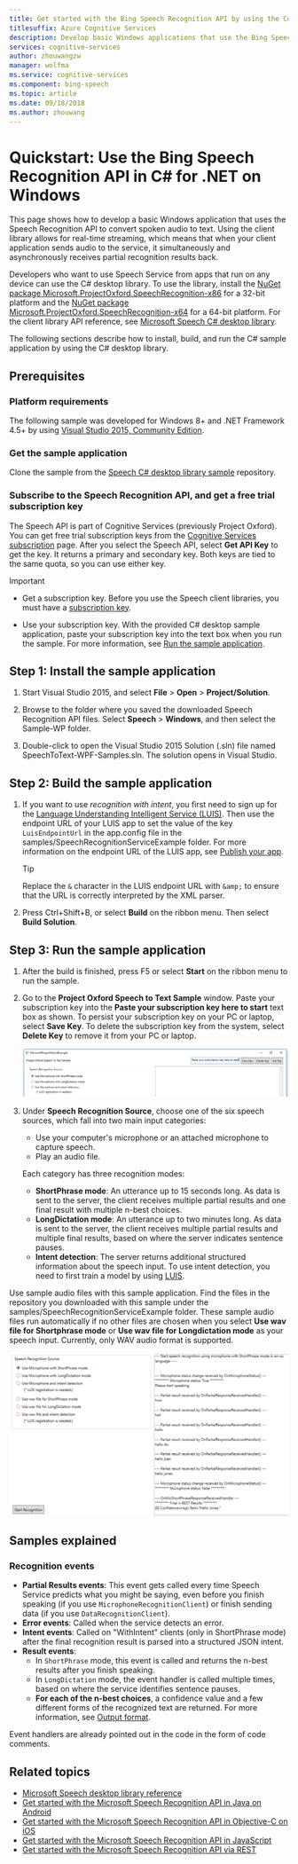```yaml
---
title: Get started with the Bing Speech Recognition API by using the C# desktop library | Microsoft Docs
titlesuffix: Azure Cognitive Services
description: Develop basic Windows applications that use the Bing Speech Recognition API to convert spoken audio to text.
services: cognitive-services
author: zhouwangzw
manager: wolfma
ms.service: cognitive-services
ms.component: bing-speech
ms.topic: article
ms.date: 09/18/2018
ms.author: zhouwang
---
```

# Quickstart: Use the Bing Speech Recognition API in C&#35; for .NET on Windows

This page shows how to develop a basic Windows application that uses the Speech Recognition API to convert spoken audio to text. Using the client library allows for real-time streaming, which means that when your client application sends audio to the service, it simultaneously and asynchronously receives partial recognition results back.

Developers who want to use Speech Service from apps that run on any device can use the C# desktop library. To use the library, install the [NuGet package Microsoft.ProjectOxford.SpeechRecognition-x86](https://www.nuget.org/packages/Microsoft.ProjectOxford.SpeechRecognition-x86/) for a 32-bit platform and the [NuGet package Microsoft.ProjectOxford.SpeechRecognition-x64](https://www.nuget.org/packages/Microsoft.ProjectOxford.SpeechRecognition-x64/) for a 64-bit platform. For the client library API reference, see [Microsoft Speech C# desktop library](https://cdn.rawgit.com/Microsoft/Cognitive-Speech-STT-Windows/master/docs/SpeechSDK/index.html).

The following sections describe how to install, build, and run the C# sample application by using the C# desktop library.

## Prerequisites

### Platform requirements

The following sample was developed for Windows 8+ and .NET Framework 4.5+ by using [Visual Studio 2015, Community Edition](https://www.visualstudio.com/products/visual-studio-community-vs).

### Get the sample application

Clone the sample from the [Speech C# desktop library sample](https://github.com/microsoft/cognitive-speech-stt-windows) repository.

### Subscribe to the Speech Recognition API, and get a free trial subscription key

The Speech API is part of Cognitive Services (previously Project Oxford). You can get free trial subscription keys from the [Cognitive Services subscription](https://azure.microsoft.com/try/cognitive-services/) page. After you select the Speech API, select **Get API Key** to get the key. It returns a primary and secondary key. Both keys are tied to the same quota, so you can use either key.

> [!IMPORTANT]
> * Get a subscription key. Before you use the Speech client libraries, you must have a [subscription key](https://azure.microsoft.com/try/cognitive-services/).
>
> * Use your subscription key. With the provided C# desktop sample application, paste your subscription key into the text box when you run the sample. For more information, see [Run the sample application](#step-3-run-the-sample-application).

## Step 1: Install the sample application

1. Start Visual Studio 2015, and select **File** > **Open** > **Project/Solution**.

2. Browse to the folder where you saved the downloaded Speech Recognition API files. Select **Speech** > **Windows**, and then select the Sample-WP folder.

3. Double-click to open the Visual Studio 2015 Solution (.sln) file named SpeechToText-WPF-Samples.sln. The solution opens in Visual Studio.

## Step 2: Build the sample application

1. If you want to use *recognition with intent*, you first need to sign up for the [Language Understanding Intelligent Service (LUIS)](https://azure.microsoft.com/services/cognitive-services/language-understanding-intelligent-service/). Then use the endpoint URL of your LUIS app to set the value of the key `LuisEndpointUrl` in the app.config file in the samples/SpeechRecognitionServiceExample folder. For more information on the endpoint URL of the LUIS app, see [Publish your app](../../luis/luis-get-started-create-app.md#publish-your-app).

   > [!TIP]
   > Replace the `&` character in the LUIS endpoint URL with `&amp;` to ensure that the URL is correctly interpreted by the XML parser.

2. Press Ctrl+Shift+B, or select **Build** on the ribbon menu. Then select **Build Solution**.

## Step 3: Run the sample application

1. After the build is finished, press F5 or select **Start** on the ribbon menu to run the sample.

2. Go to the **Project Oxford Speech to Text Sample** window. Paste your subscription key into the **Paste your subscription key here to start** text box as shown. To persist your subscription key on your PC or laptop, select **Save Key**. To delete the subscription key from the system, select **Delete Key** to remove it from your PC or laptop.

   ![Speech recognition paste-in key](../Images/SpeechRecog_paste_key.PNG)

3. Under **Speech Recognition Source**, choose one of the six speech sources, which fall into two main input categories:

   * Use your computer's microphone or an attached microphone to capture speech.
   * Play an audio file.

   Each category has three recognition modes:

    * **ShortPhrase mode**: An utterance up to 15 seconds long. As data is sent to the server, the client receives multiple partial results and one final result with multiple n-best choices.
    * **LongDictation mode**: An utterance up to two minutes long. As data is sent to the server, the client receives multiple partial results and multiple final results, based on where the server indicates sentence pauses.
    * **Intent detection**: The server returns additional structured information about the speech input. To use intent detection, you need to first train a model by using [LUIS](https://azure.microsoft.com/services/cognitive-services/language-understanding-intelligent-service/).

Use sample audio files with this sample application. Find the files in the repository you downloaded with this sample under the samples/SpeechRecognitionServiceExample folder. These sample audio files run automatically if no other files are chosen when you select **Use wav file for Shortphrase mode** or **Use wav file for Longdictation mode** as your speech input. Currently, only WAV audio format is supported.

![Speech to Text interface](../Images/HelloJones.PNG)

## Samples explained

### Recognition events

* **Partial Results events**: This event gets called every time Speech Service predicts what you might be saying, even before you finish speaking (if you use `MicrophoneRecognitionClient`) or finish sending data (if you use `DataRecognitionClient`).
* **Error events**: Called when the service detects an error.
* **Intent events**: Called on "WithIntent" clients (only in ShortPhrase mode) after the final recognition result is parsed into a structured JSON intent.
* **Result events**:
  * In `ShortPhrase` mode, this event is called and returns the n-best results after you finish speaking.
  * In `LongDictation` mode, the event handler is called multiple times, based on where the service identifies sentence pauses.
  * **For each of the n-best choices**, a confidence value and a few different forms of the recognized text are returned. For more information, see [Output format](../Concepts.md#output-format).

Event handlers are already pointed out in the code in the form of code comments.

## Related topics

* [Microsoft Speech desktop library reference](https://cdn.rawgit.com/Microsoft/Cognitive-Speech-STT-Windows/master/docs/SpeechSDK/index.html)
* [Get started with the Microsoft Speech Recognition API in Java on Android](GetStartedJavaAndroid.md)
* [Get started with the Microsoft Speech Recognition API in Objective-C on iOS](Get-Started-ObjectiveC-iOS.md)
* [Get started with the Microsoft Speech Recognition API in JavaScript](GetStartedJSWebsockets.md)
* [Get started with the Microsoft Speech Recognition API via REST](GetStartedREST.md)
